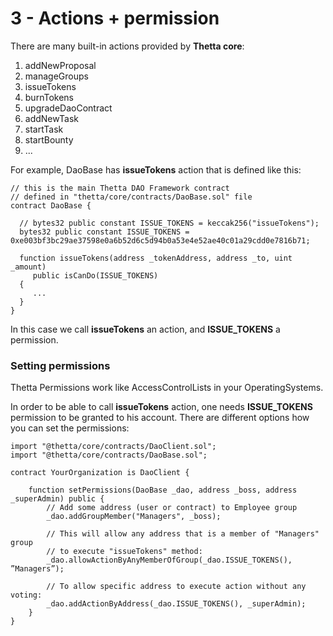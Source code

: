 # 3 - Actions + permission

There are many built-in actions provided by **Thetta core**:

1. addNewProposal
2. manageGroups
3. issueTokens
4. burnTokens
5. upgradeDaoContract
6. addNewTask
7. startTask
8. startBounty
9. ...

For example, DaoBase has **issueTokens** action that is defined like this:

```text
// this is the main Thetta DAO Framework contract
// defined in "thetta/core/contracts/DaoBase.sol" file 
contract DaoBase {

  // bytes32 public constant ISSUE_TOKENS = keccak256("issueTokens");
  bytes32 public constant ISSUE_TOKENS = 0xe003bf3bc29ae37598e0a6b52d6c5d94b0a53e4e52ae40c01a29cdd0e7816b71;

  function issueTokens(address _tokenAddress, address _to, uint _amount) 
     public isCanDo(ISSUE_TOKENS) 
  { 
     ...   
  }   
}
```

In this case we call **issueTokens** an action, and **ISSUE\_TOKENS** a permission.

### Setting permissions

Thetta Permissions work like AccessControlLists in your OperatingSystems.

In order to be able to call **issueTokens** action, one needs **ISSUE\_TOKENS** permission to be granted to his account. There are different options how you can set the permissions:

```
import "@thetta/core/contracts/DaoClient.sol";
import "@thetta/core/contracts/DaoBase.sol";

contract YourOrganization is DaoClient {

    function setPermissions(DaoBase _dao, address _boss, address _superAdmin) public {
        // Add some address (user or contract) to Employee group
        _dao.addGroupMember("Managers", _boss); 
        
        // This will allow any address that is a member of "Managers" group 
        // to execute "issueTokens" method:
        _dao.allowActionByAnyMemberOfGroup(_dao.ISSUE_TOKENS(), ”Managers”);
                  
        // To allow specific address to execute action without any voting:
        _dao.addActionByAddress(_dao.ISSUE_TOKENS(), _superAdmin);
    }
}
```




